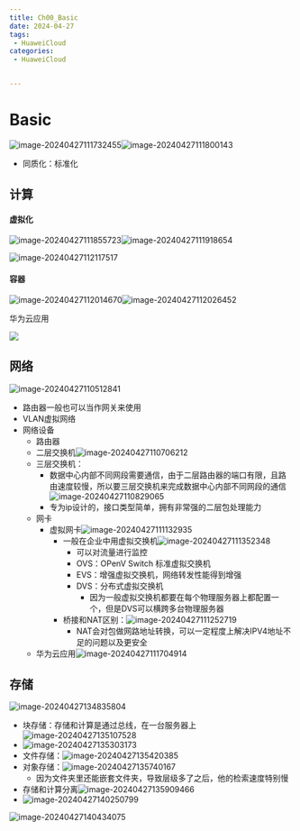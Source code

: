 ```yaml
---
title: Ch00_Basic
date: 2024-04-27
tags:
 - HuaweiCloud
categories:
 - HuaweiCloud


---
```


# Basic



![image-20240427111732455](https://markdown-1301334775.cos.eu-frankfurt.myqcloud.com/image-20240427111732455.png)![image-20240427111800143](https://markdown-1301334775.cos.eu-frankfurt.myqcloud.com/image-20240427111800143.png)

+ 同质化：标准化





## 计算

#### 虚拟化

![image-20240427111855723](https://markdown-1301334775.cos.eu-frankfurt.myqcloud.com/image-20240427111855723.png)![image-20240427111918654](https://markdown-1301334775.cos.eu-frankfurt.myqcloud.com/image-20240427111918654.png)

![image-20240427112117517](https://markdown-1301334775.cos.eu-frankfurt.myqcloud.com/image-20240427112117517.png)

#### 容器

![image-20240427112014670](https://markdown-1301334775.cos.eu-frankfurt.myqcloud.com/image-20240427112014670.png)![image-20240427112026452](https://markdown-1301334775.cos.eu-frankfurt.myqcloud.com/image-20240427112026452.png)



华为云应用

![](https://markdown-1301334775.cos.eu-frankfurt.myqcloud.com/image-20240427112045475.png)



## 网络

![image-20240427110512841](https://markdown-1301334775.cos.eu-frankfurt.myqcloud.com/image-20240427110512841.png)

+ 路由器一般也可以当作网关来使用
+ VLAN虚拟网络
+ 网络设备
  + 路由器
  + 二层交换机![image-20240427110706212](https://markdown-1301334775.cos.eu-frankfurt.myqcloud.com/image-20240427110706212.png)
  + 三层交换机：
    + 数据中心内部不同网段需要通信，由于二层路由器的端口有限，且路由速度较慢，所以要三层交换机来完成数据中心内部不同网段的通信![image-20240427110829065](https://markdown-1301334775.cos.eu-frankfurt.myqcloud.com/image-20240427110829065.png)
    + 专为ip设计的，接口类型简单，拥有非常强的二层包处理能力
  + 网卡
    + 虚拟网卡![image-20240427111132935](https://markdown-1301334775.cos.eu-frankfurt.myqcloud.com/image-20240427111132935.png)
      + 一般在企业中用虚拟交换机![image-20240427111352348](https://markdown-1301334775.cos.eu-frankfurt.myqcloud.com/image-20240427111352348.png)
        + 可以对流量进行监控
        + OVS：OPenV Switch 标准虚拟交换机
        + EVS：增强虚拟交换机，网络转发性能得到增强
        + DVS：分布式虚拟交换机
          + 因为一般虚拟交换机都要在每个物理服务器上都配置一个，但是DVS可以横跨多台物理服务器
      + 桥接和NAT区别：![image-20240427111252719](https://markdown-1301334775.cos.eu-frankfurt.myqcloud.com/image-20240427111252719.png)
        + NAT会对包做网路地址转换，可以一定程度上解决IPV4地址不足的问题以及更安全
  + 华为云应用![image-20240427111704914](https://markdown-1301334775.cos.eu-frankfurt.myqcloud.com/image-20240427111704914.png)





## 存储

![image-20240427134835804](https://markdown-1301334775.cos.eu-frankfurt.myqcloud.com/image-20240427134835804.png)

+ 块存储：存储和计算是通过总线，在一台服务器上![image-20240427135107528](https://markdown-1301334775.cos.eu-frankfurt.myqcloud.com/image-20240427135107528.png)
+ ![image-20240427135303173](https://markdown-1301334775.cos.eu-frankfurt.myqcloud.com/image-20240427135303173.png)
+ 文件存储：![image-20240427135420385](https://markdown-1301334775.cos.eu-frankfurt.myqcloud.com/image-20240427135420385.png)
+ 对象存储：![image-20240427135740167](https://markdown-1301334775.cos.eu-frankfurt.myqcloud.com/image-20240427135740167.png)
  + 因为文件夹里还能嵌套文件夹，导致层级多了之后，他的检索速度特别慢
+ 存储和计算分离![image-20240427135909466](https://markdown-1301334775.cos.eu-frankfurt.myqcloud.com/image-20240427135909466.png)
+ ![image-20240427140250799](https://markdown-1301334775.cos.eu-frankfurt.myqcloud.com/image-20240427140250799.png)

![image-20240427140434075](https://markdown-1301334775.cos.eu-frankfurt.myqcloud.com/image-20240427140434075.png)